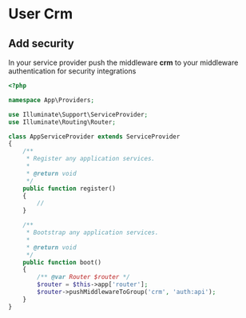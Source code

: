 # User Crm

## Add security

In your service provider push the middleware **crm** to your middleware authentication for security
integrations

```php
<?php

namespace App\Providers;

use Illuminate\Support\ServiceProvider;
use Illuminate\Routing\Router;

class AppServiceProvider extends ServiceProvider
{
    /**
     * Register any application services.
     *
     * @return void
     */
    public function register()
    {
        //
    }

    /**
     * Bootstrap any application services.
     *
     * @return void
     */
    public function boot()
    {
        /** @var Router $router */
        $router = $this->app['router'];
        $router->pushMiddlewareToGroup('crm', 'auth:api');
    }
}
```

## 
